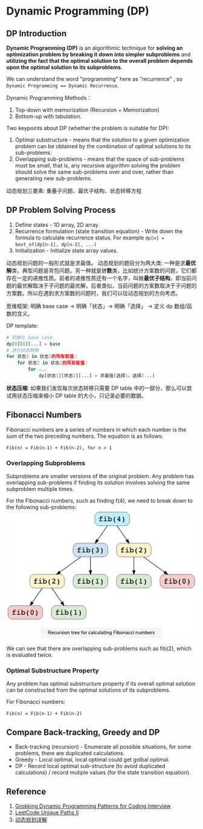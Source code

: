 # Dynamic Programming (DP)
## DP Introduction
**Dynamic Programming (DP)** is an algorithmic technique for **solving an optimization problem by breaking it down into simpler subproblems** and **utilizing the fact that the optimal solution to the overall problem depends upon the optimal solution to its subproblems**.

We can understand the word "programming" here as "recurrence" , so `Dynamic Programming == Dynamic Recurrence`.

Dynamic Programming Methods：
1. Top-down with memorization (Recursion + Memorization)
2. Bottom-up with tabulation.

Two keypoints about DP (whether the problem is suitable for DP):
1. Optimal substructure - means that the solution to a given optimization problem can be obtained by the combination of optimal solutions to its sub-problems.
2. Overlapping sub-problems - means that the space of sub-problems must be small, that is, any recursive algorithm solving the problem should solve the same sub-problems over and over, rather than generating new sub-problems.

动态规划三要素:
重叠子问题、最优子结构、状态转移方程

## DP Problem Solving Process

1. Define states - 1D array, 2D array.
2. Recurrence formulation (state transition equation) - Write down the formula to calculate recurrence status. For example `dp[n] = best_of(dp[n-1], dp[n-2], ...)`
3. Initialization - Initialize state array values.

动态规划问题的一般形式就是求最值。
动态规划的题目分为两大类:
一种是求**最优解**类，典型问题是背包问题，另一种就是**计数**类，比如统计方案数的问题，它们都存在一定的递推性质。前者的递推性质还有一个名字，叫做**最优子结构**，即当前问题的最优解取决于子问题的最优解，后者类似，当前问题的方案数取决于子问题的方案数。所以在遇到求方案数的问题时，我们可以往动态规划的方向考虑。

思维框架:
明确 base case -> 明确「状态」-> 明确「选择」 -> 定义 dp 数组/函数的含义。

DP template:
``` Python
# 初始化 base case
dp[0][0][...] = base
# 进行状态转移
for 状态1 in 状态1的所有取值：
    for 状态2 in 状态2的所有取值：
        for ...
            dp[状态1][状态2][...] = 求最值(选择1，选择2...)
```

**状态压缩**: 如果我们发现每次状态转移只需要 DP table 中的一部分，那么可以尝试用状态压缩来缩小 DP table 的大小，只记录必要的数据。

## Fibonacci Numbers
Fibonacci numbers are a series of numbers in which each number is the sum of the two preceding numbers.
The equation is as follows:

```
Fib(n) = Fib(n-1) + Fib(n-2), for n > 1
```
### Overlapping Subproblems
Subproblems are smaller versions of the original problem. Any problem has overlapping sub-problems if finding its solution involves solving the same subproblem multiple times.

For the Fibonacci numbers, such as finding f(4), we need to break down to the following sub-problems:
![Fibonacci breakdown](assets/fibonacci.png)

We can see that there are overlapping sub-problems such as fib(2), which is evaluated twice.

### Optimal Substructure Property
Any problem has optimal substructure property if its overall optimal solution can be constructed from the optimal solutions of its subproblems.

For Fibonacci numbers:
```
Fib(n) = Fib(n-1) + Fib(n-2)
```

## Compare Back-tracking, Greedy and DP

* Back-tracking (recursion) - Enumerate all possible situations, for some problems, there are duplicated calculations.
* Greedy - Local optimal, local optimal could get golbal optimal.
* DP - Record local optimal sub-structure (to avoid duplicated calculations) / record mutiple values (for the state transition equation).

## Reference
1. [Grokking Dynamic Programming Patterns for Coding Interview](https://www.educative.io/courses/grokking-dynamic-programming-patterns-for-coding-interviews/m2G1pAq0OO0)
2. [LeetCode Unique Paths II](https://leetcode-cn.com/problems/unique-paths-ii/solution/bu-tong-lu-jing-ii-by-leetcode-solution-2/)
3. [动态规划详解](https://labuladong.github.io/algo/%E5%8A%A8%E6%80%81%E8%A7%84%E5%88%92%E7%B3%BB%E5%88%97/%E5%8A%A8%E6%80%81%E8%A7%84%E5%88%92%E8%AF%A6%E8%A7%A3%E8%BF%9B%E9%98%B6.html)